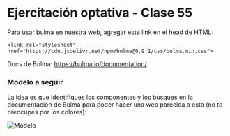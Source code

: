 # Ejercitación optativa - Clase 55

Para usar bulma en nuestra web, agregar este link en el head de HTML:

```
<link rel="stylesheet" href="https://cdn.jsdelivr.net/npm/bulma@0.9.1/css/bulma.min.css">
```

Docs de Bulma: https://bulma.io/documentation/

### Modelo a seguir

La idea es que identifiques los componentes y los busques en la documentación de Bulma para poder hacer una web parecida a esta (no te preocupes por los colores):

![Modelo](https://i.imgur.com/r6ZopXr.png)
